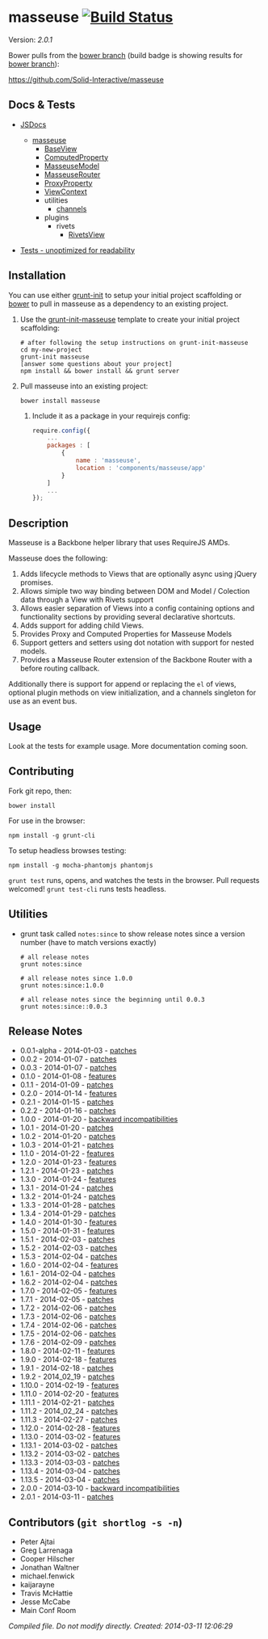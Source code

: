 # masseuse [![Build Status](https://travis-ci.org/Solid-Interactive/masseuse.png?branch=bower)](https://travis-ci.org/Solid-Interactive/masseuse)

Version: _2.0.1_

Bower pulls from the [bower branch](https://github.com/Solid-Interactive/masseuse/tree/bower) (build badge is showing results for [bower branch](https://github.com/Solid-Interactive/masseuse/tree/bower)):

https://github.com/Solid-Interactive/masseuse

## Docs & Tests

* [JSDocs](http://solid-interactive.github.io/masseuse/docs/)
    * [masseuse](http://solid-interactive.github.io/masseuse/docs/masseuse.html)
        * [BaseView](http://solid-interactive.github.io/masseuse/docs/BaseView.html)
        * [ComputedProperty](http://solid-interactive.github.io/masseuse/docs/ComputedProperty.html)
        * [MasseuseModel](http://solid-interactive.github.io/masseuse/docs/MasseuseModel.html)
        * [MasseuseRouter](http://solid-interactive.github.io/masseuse/docs/MasseuseRouter.html)
        * [ProxyProperty](http://solid-interactive.github.io/masseuse/docs/ProxyProperty.html)
        * [ViewContext](http://solid-interactive.github.io/masseuse/docs/ViewContext.html)
        * utilities
            * [channels](http://solid-interactive.github.io/masseuse/docs/channels.html)
        * plugins
            * rivets
                * [RivetsView](http://solid-interactive.github.io/masseuse/docs/RivetsView.html)

* [Tests - unoptimized for readability](http://solid-interactive.github.io/masseuse/tests/)


## Installation

You can use either [grunt-init](http://gruntjs.com/project-scaffolding) to setup your initial project scaffolding or [bower](http://bower.io/) to pull in masseuse as a dependency to an existing project.

   1. Use the [grunt-init-masseuse](https://github.com/Solid-Interactive/grunt-init-masseuse) template to create your  initial project scaffolding:

      ```
      # after following the setup instructions on grunt-init-masseuse
      cd my-new-project
      grunt-init masseuse
      [answer some questions about your project]
      npm install && bower install && grunt server
      ```

   1. Pull masseuse into an existing project:

      ```shell
      bower install masseuse
      ```

      1. Include it as a package in your requirejs config:

         ```javascript
         require.config({
             ...
             packages : [
                 {
                     name : 'masseuse',
                     location : 'components/masseuse/app'
                 }
             ]
             ...
         });
         ```

## Description

Masseuse is a Backbone helper library that uses RequireJS AMDs.

Masseuse does the following:

1. Adds lifecycle methods to Views that are optionally async using jQuery promises.
1. Allows simiple two way binding between DOM and Model / Colection data through a View with Rivets support
1. Allows easier separation of Views into a config containing options and functionality sections by providing several declarative shortcuts.
1. Adds support for adding child Views.
1. Provides Proxy and Computed Properties for Masseuse Models
1. Support getters and setters using dot notation with support for nested models.
1. Provides a Masseuse Router extension of the Backbone Router with a before routing callback.

Additionally there is support for append or replacing the `el` of views, optional plugin methods on view initialization,
and a channels singleton for use as an event bus.

## Usage

Look at the tests for example usage. More documentation coming soon.

## Contributing

Fork git repo, then:

```shell
bower install
```

For use in the browser:

```shell
npm install -g grunt-cli
```

To setup headless browses testing:

```shell
npm install -g mocha-phantomjs phantomjs
```

`grunt test` runs, opens, and watches the tests in the browser. Pull requests welcomed!
`grunt test-cli` runs tests headless.

## Utilities

* grunt task called `notes:since` to show release notes since a version number (have to match versions exactly)

    ```shell
    # all release notes
    grunt notes:since

    # all release notes since 1.0.0
    grunt notes:since:1.0.0

    # all release notes since the beginning until 0.0.3
    grunt notes:since::0.0.3
    ```

## Release Notes

* 0.0.1-alpha - 2014-01-03 - [patches](https://github.com/Solid-Interactive/masseuse/tree/master/release_notes/0.0.1-alpha_2014-01-03.md)
* 0.0.2 - 2014-01-07 - [patches](https://github.com/Solid-Interactive/masseuse/tree/master/release_notes/0.0.2_2014-01-07.md)
* 0.0.3 - 2014-01-07 - [patches](https://github.com/Solid-Interactive/masseuse/tree/master/release_notes/0.0.3_2014-01-07.md)
* 0.1.0 - 2014-01-08 - [features](https://github.com/Solid-Interactive/masseuse/tree/master/release_notes/0.1.0_2014-01-08.md)
* 0.1.1 - 2014-01-09 - [patches](https://github.com/Solid-Interactive/masseuse/tree/master/release_notes/0.1.1_2014-01-09.md)
* 0.2.0 - 2014-01-14 - [features](https://github.com/Solid-Interactive/masseuse/tree/master/release_notes/0.2.0_2014-01-14.md)
* 0.2.1 - 2014-01-15 - [patches](https://github.com/Solid-Interactive/masseuse/tree/master/release_notes/0.2.1_2014-01-15.md)
* 0.2.2 - 2014-01-16 - [patches](https://github.com/Solid-Interactive/masseuse/tree/master/release_notes/0.2.2_2014-01-16.md)
* 1.0.0 - 2014-01-20 - [backward incompatibilities](https://github.com/Solid-Interactive/masseuse/tree/master/release_notes/1.0.0_2014-01-20.md)
* 1.0.1 - 2014-01-20 - [patches](https://github.com/Solid-Interactive/masseuse/tree/master/release_notes/1.0.1_2014-01-20.md)
* 1.0.2 - 2014-01-20 - [patches](https://github.com/Solid-Interactive/masseuse/tree/master/release_notes/1.0.2_2014-01-20.md)
* 1.0.3 - 2014-01-21 - [patches](https://github.com/Solid-Interactive/masseuse/tree/master/release_notes/1.0.3_2014-01-21.md)
* 1.1.0 - 2014-01-22 - [features](https://github.com/Solid-Interactive/masseuse/tree/master/release_notes/1.1.0_2014-01-22.md)
* 1.2.0 - 2014-01-23 - [features](https://github.com/Solid-Interactive/masseuse/tree/master/release_notes/1.2.0_2014-01-23.md)
* 1.2.1 - 2014-01-23 - [patches](https://github.com/Solid-Interactive/masseuse/tree/master/release_notes/1.2.1_2014-01-23.md)
* 1.3.0 - 2014-01-24 - [features](https://github.com/Solid-Interactive/masseuse/tree/master/release_notes/1.3.0_2014-01-24.md)
* 1.3.1 - 2014-01-24 - [patches](https://github.com/Solid-Interactive/masseuse/tree/master/release_notes/1.3.1_2014-01-24.md)
* 1.3.2 - 2014-01-24 - [patches](https://github.com/Solid-Interactive/masseuse/tree/master/release_notes/1.3.2_2014-01-24.md)
* 1.3.3 - 2014-01-28 - [patches](https://github.com/Solid-Interactive/masseuse/tree/master/release_notes/1.3.3_2014-01-28.md)
* 1.3.4 - 2014-01-29 - [patches](https://github.com/Solid-Interactive/masseuse/tree/master/release_notes/1.3.4_2014-01-29.md)
* 1.4.0 - 2014-01-30 - [features](https://github.com/Solid-Interactive/masseuse/tree/master/release_notes/1.4.0_2014-01-30.md)
* 1.5.0 - 2014-01-31 - [features](https://github.com/Solid-Interactive/masseuse/tree/master/release_notes/1.5.0_2014-01-31.md)
* 1.5.1 - 2014-02-03 - [patches](https://github.com/Solid-Interactive/masseuse/tree/master/release_notes/1.5.1_2014-02-03.md)
* 1.5.2 - 2014-02-03 - [patches](https://github.com/Solid-Interactive/masseuse/tree/master/release_notes/1.5.2_2014-02-03.md)
* 1.5.3 - 2014-02-04 - [patches](https://github.com/Solid-Interactive/masseuse/tree/master/release_notes/1.5.3_2014-02-04.md)
* 1.6.0 - 2014-02-04 - [features](https://github.com/Solid-Interactive/masseuse/tree/master/release_notes/1.6.0_2014-02-04.md)
* 1.6.1 - 2014-02-04 - [patches](https://github.com/Solid-Interactive/masseuse/tree/master/release_notes/1.6.1_2014-02-04.md)
* 1.6.2 - 2014-02-04 - [patches](https://github.com/Solid-Interactive/masseuse/tree/master/release_notes/1.6.2_2014-02-04.md)
* 1.7.0 - 2014-02-05 - [features](https://github.com/Solid-Interactive/masseuse/tree/master/release_notes/1.7.0_2014-02-05.md)
* 1.7.1 - 2014-02-05 - [patches](https://github.com/Solid-Interactive/masseuse/tree/master/release_notes/1.7.1_2014-02-05.md)
* 1.7.2 - 2014-02-06 - [patches](https://github.com/Solid-Interactive/masseuse/tree/master/release_notes/1.7.2_2014-02-06.md)
* 1.7.3 - 2014-02-06 - [patches](https://github.com/Solid-Interactive/masseuse/tree/master/release_notes/1.7.3_2014-02-06.md)
* 1.7.4 - 2014-02-06 - [patches](https://github.com/Solid-Interactive/masseuse/tree/master/release_notes/1.7.4_2014-02-06.md)
* 1.7.5 - 2014-02-06 - [patches](https://github.com/Solid-Interactive/masseuse/tree/master/release_notes/1.7.5_2014-02-06.md)
* 1.7.6 - 2014-02-09 - [patches](https://github.com/Solid-Interactive/masseuse/tree/master/release_notes/1.7.6_2014-02-09.md)
* 1.8.0 - 2014-02-11 - [features](https://github.com/Solid-Interactive/masseuse/tree/master/release_notes/1.8.0_2014-02-11.md)
* 1.9.0 - 2014-02-18 - [features](https://github.com/Solid-Interactive/masseuse/tree/master/release_notes/1.9.0_2014-02-18.md)
* 1.9.1 - 2014-02-18 - [patches](https://github.com/Solid-Interactive/masseuse/tree/master/release_notes/1.9.1_2014-02-18.md)
* 1.9.2 - 2014_02_19 - [patches](https://github.com/Solid-Interactive/masseuse/tree/master/release_notes/1.9.2_2014_02_19.md)
* 1.10.0 - 2014-02-19 - [features](https://github.com/Solid-Interactive/masseuse/tree/master/release_notes/1.10.0_2014-02-19.md)
* 1.11.0 - 2014-02-20 - [features](https://github.com/Solid-Interactive/masseuse/tree/master/release_notes/1.11.0_2014-02-20.md)
* 1.11.1 - 2014-02-21 - [patches](https://github.com/Solid-Interactive/masseuse/tree/master/release_notes/1.11.1_2014-02-21.md)
* 1.11.2 - 2014_02_24 - [patches](https://github.com/Solid-Interactive/masseuse/tree/master/release_notes/1.11.2_2014_02_24.md)
* 1.11.3 - 2014-02-27 - [patches](https://github.com/Solid-Interactive/masseuse/tree/master/release_notes/1.11.3_2014-02-27.md)
* 1.12.0 - 2014-02-28 - [features](https://github.com/Solid-Interactive/masseuse/tree/master/release_notes/1.12.0_2014-02-28.md)
* 1.13.0 - 2014-03-02 - [features](https://github.com/Solid-Interactive/masseuse/tree/master/release_notes/1.13.0_2014-03-02.md)
* 1.13.1 - 2014-03-02 - [patches](https://github.com/Solid-Interactive/masseuse/tree/master/release_notes/1.13.1_2014-03-02.md)
* 1.13.2 - 2014-03-02 - [patches](https://github.com/Solid-Interactive/masseuse/tree/master/release_notes/1.13.2_2014-03-02.md)
* 1.13.3 - 2014-03-03 - [patches](https://github.com/Solid-Interactive/masseuse/tree/master/release_notes/1.13.3_2014-03-03.md)
* 1.13.4 - 2014-03-04 - [patches](https://github.com/Solid-Interactive/masseuse/tree/master/release_notes/1.13.4_2014-03-04.md)
* 1.13.5 - 2014-03-04 - [patches](https://github.com/Solid-Interactive/masseuse/tree/master/release_notes/1.13.5_2014-03-04.md)
* 2.0.0 - 2014-03-10 - [backward incompatibilities](https://github.com/Solid-Interactive/masseuse/tree/master/release_notes/2.0.0_2014-03-10.md)
* 2.0.1 - 2014-03-11 - [patches](https://github.com/Solid-Interactive/masseuse/tree/master/release_notes/2.0.1_2014-03-11.md)


## Contributors (`git shortlog -s -n`)

* Peter Ajtai
* Greg Larrenaga
* Cooper Hilscher
* Jonathan Waltner
* michael.fenwick
* kaijarayne
* Travis McHattie
* Jesse McCabe
* Main Conf Room


_Compiled file. Do not modify directly. Created: 2014-03-11 12:06:29_
